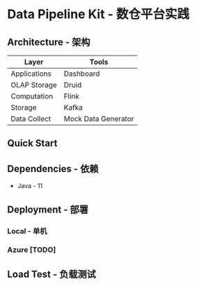 # Data Pipeline Kit - 数仓平台实践

## Architecture - 架构
| Layer      | Tools |
| ----------- | ----------- |
| Applications | Dashboard  |
| OLAP Storage   | Druid     |
| Computation   | Flink     |
| Storage   | Kafka     |
| Data Collect   | Mock Data Generator  |

## Quick Start

## Dependencies - 依赖
* Java - 11

## Deployment - 部署
### Local - 单机

### Azure [TODO]

## Load Test - 负载测试

